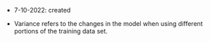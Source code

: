 - 7-10-2022: created

- Variance refers to the changes in the model when using different portions of the training data set.